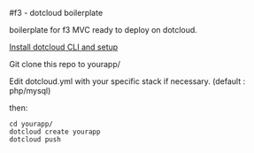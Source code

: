 #f3 - dotcloud boilerplate

boilerplate for f3 MVC ready to deploy on dotcloud.

[Install dotcloud CLI and setup](http://docs.dotcloud.com/firststeps/install/)

Git clone this repo to yourapp/

Edit dotcloud.yml with your specific stack if necessary. (default : php/mysql)

then:

	cd yourapp/
	dotcloud create yourapp
	dotcloud push


